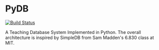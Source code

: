 # PyDB

[![Build Status](https://travis-ci.com/UCSB-TDS/PyDB.svg?branch=master)](https://travis-ci.com/UCSB-TDS/PyDB)

A Teaching Database System Implemented in Python. 
The overall architecture is inspired by SimpleDB from Sam Madden's 6.830 class at MIT.

